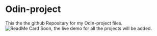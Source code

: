 # Odin-project
This the the github Repositary for my Odin-project files.<br>
![ReadMe Card](https://github-readme-stats.vercel.app/api/pin/?username=Swapnilnaique&repo=Odin-project)
Soon, the live demo for all the projects will be added.
